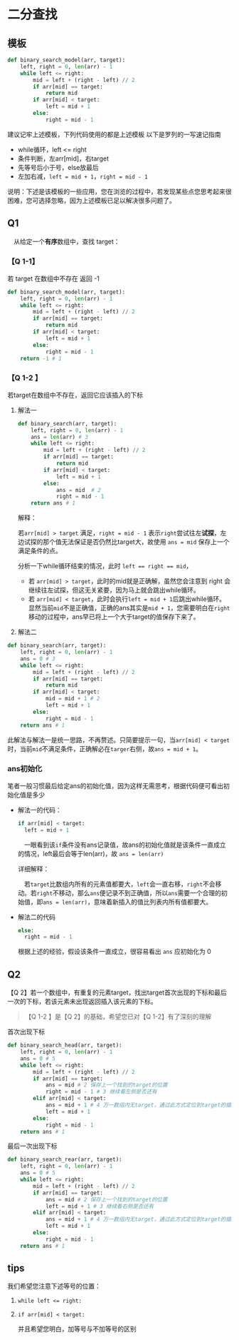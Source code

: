 # 二分查找

## 模板

```python
def binary_search_model(arr, target):
    left, right = 0, len(arr) - 1
    while left <= right:
        mid = left + (right - left) // 2
        if arr[mid] == target:
            return mid
        if arr[mid] < target:
            left = mid + 1
        else:
            right = mid - 1
```
建议记牢上述模板，下列代码使用的都是上述模板
以下是罗列的一写速记指南

* while循环，left <= right
* 条件判断，左arr[mid]，右target
* 先等号后小于号，else放最后
* 左加右减，`left = mid + 1`，`right = mid - 1`


说明：下述是该模板的一些应用，您在浏览的过程中，若发现某些点您思考起来很困难，您可选择忽略，因为上述模板已足以解决很多问题了。

## Q1

&emsp;从给定一个**有序**数组中，查找 target：

### 【Q 1-1】

若 target 在数组中不存在 返回 -1

```python
def binary_search_model(arr, target):
    left, right = 0, len(arr) - 1
    while left <= right:
        mid = left + (right - left) // 2
        if arr[mid] == target:
            return mid
        if arr[mid] < target:
            left = mid + 1
        else:
            right = mid - 1
    return -1 # 1
```

### 【Q 1-2 】

若target在数组中不存在，返回它应该插入的下标

1. 解法一

   ```python
   def binary_search(arr, target):
       left, right = 0, len(arr) - 1
       ans = len(arr) # 3
       while left <= right:
           mid = left + (right - left) // 2
           if arr[mid] == target:
               return mid
           if arr[mid] < target:
               left = mid + 1
           else:
               ans = mid  # 2
               right = mid - 1
       return ans # 1
   ```
   
   解释：
   
   若`arr[mid] > target` 满足，`right = mid - 1` 表示`right`尝试往左**试探**，左边试探的那个值无法保证是否仍然比target大，故使用 `ans = mid` 保存上一个满足条件的点。
   
   分析一下while循环结束的情况，此时 `left == right == mid`，
   
   * 若 `arr[mid] > target`，此时的mid就是正确解，虽然您会注意到 right 会继续往左试探，但这无关紧要，因为马上就会跳出while循环。
   * 若 `arr[mid] < target`，此时会执行`left = mid + 1`后跳出while循环。显然当前`mid`不是正确值，正确的ans其实是`mid + 1`，您需要明白在`right`移动的过程中，ans早已将上一个大于target的值保存下来了。
   
2.  解法二

   ```python
   def binary_search(arr, target):
       left, right = 0, len(arr) - 1
       ans = 0 # 3
       while left <= right:
           mid = left + (right - left) // 2
           if arr[mid] == target:
               return mid
           if arr[mid] < target:
               mid = mid + 1 # 2
               left = mid + 1
           else:
               right = mid - 1
       return ans # 1
   ```

   此解法与解法一是统一思路，不再赘述。只简要提示一句，当`arr[mid] < target`时，当前`mid`不满足条件，正确解必在`targer`右侧，故`ans = mid + 1`。


### ans初始化

笔者一般习惯最后给定ans的初始化值，因为这样无需思考，根据代码便可看出初始化值是多少

* 解法一的代码：

  ```python
  if arr[mid] < target:
  	left = mid + 1
  ```
  &emsp;一眼看到该`if`条件没有ans记录值，故ans的初始化值就是该条件一直成立的情况，left最后会等于len(arr)，故 `ans = len(arr)`
  
  详细解释：
  
  &emsp;若`target`比数组内所有的元素值都要大，`left`会一直右移，`right`不会移动。若`right`不移动，那么`ans`便记录不到正确值，所以`ans`需要一个合理的初始值，即`ans = len(arr)`，意味着新插入的值比列表内所有值都要大。
  
* 解法二的代码

  ```python
  else:
  	right = mid - 1
  ```

  根据上述的经验，假设该条件一直成立，很容易看出 `ans` 应初始化为 0

## Q2

【Q 2】若一个数组中，有重复的元素target，找出target首次出现的下标和最后一次的下标，若该元素未出现返回插入该元素的下标。

> 【Q 1-2 】是【Q 2】的基础，希望您已对【Q 1-2】有了深刻的理解

首次出现下标

```python
def binary_search_head(arr, target):
    left, right = 0, len(arr) - 1
    ans = 0 # 5
    while left <= right:
        mid = left + (right - left) // 2
        if arr[mid] == target:
            ans = mid # 2 保存上一个找到的target的位置
            right = mid - 1 # 3 继续看左侧是否还有
        elif arr[mid] < target:
            ans = mid + 1 # 4 万一数组内无target，通过此方式定位到target的插入位置
            left = mid + 1
        else:
            right = mid - 1
    return ans # 1
```

最后一次出现下标

```python
def binary_search_rear(arr, target):
    left, right = 0, len(arr) - 1
    ans = 0 # 5
    while left <= right:
        mid = left + (right - left) // 2
        if arr[mid] == target:
            ans = mid # 2 保存上一个找到的target的位置
            left = mid + 1 # 3 继续看右侧是否还有
        elif arr[mid] < target:
            ans = mid + 1 # 4 万一数组内无target，通过此方式定位到target的插入位置
            left = mid + 1
        else:
            right = mid - 1
    return ans # 1
```



## tips

我们希望您注意下述等号的位置：

1. ```
   while left <= right:
   ```
	
2. ```
   if arr[mid] < target:
   ```
   并且希望您明白，加等号与不加等号的区别